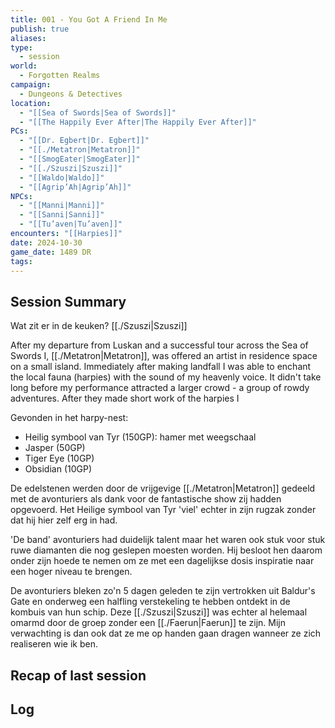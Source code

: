 ```yaml
---
title: 001 - You Got A Friend In Me
publish: true
aliases: 
type:
  - session
world:
  - Forgotten Realms
campaign:
  - Dungeons & Detectives
location:
  - "[[Sea of Swords|Sea of Swords]]"
  - "[[The Happily Ever After|The Happily Ever After]]"
PCs:
  - "[[Dr. Egbert|Dr. Egbert]]"
  - "[[./Metatron|Metatron]]"
  - "[[SmogEater|SmogEater]]"
  - "[[./Szuszi|Szuszi]]"
  - "[[Waldo|Waldo]]"
  - "[[Agrip’Ah|Agrip’Ah]]"
NPCs:
  - "[[Manni|Manni]]"
  - "[[Sanni|Sanni]]"
  - "[[Tu’aven|Tu’aven]]"
encounters: "[[Harpies]]"
date: 2024-10-30
game_date: 1489 DR
tags: 
---
```

## Session Summary
Wat zit er in de keuken? [[./Szuszi|Szuszi]]

After my departure from Luskan and a successful tour across the Sea of Swords I, [[./Metatron|Metatron]], was offered an artist in residence space on a small island. Immediately after making landfall I was able to enchant the local fauna (harpies) with the sound of my heavenly voice. It didn't take long before my performance attracted a larger crowd - a group of rowdy adventures. After they made short work of the harpies I 

Gevonden in het harpy-nest:
- Heilig symbool van Tyr (150GP): hamer met weegschaal
- Jasper (50GP)
- Tiger Eye (10GP)
- Obsidian (10GP)

De edelstenen werden door de vrijgevige [[./Metatron|Metatron]] gedeeld met de avonturiers als dank voor de fantastische show zij hadden opgevoerd. Het Heilige symbool van Tyr 'viel' echter in zijn rugzak zonder dat hij hier zelf erg in had. 

'De band' avonturiers had duidelijk talent maar het waren ook stuk voor stuk ruwe diamanten die nog geslepen moesten worden. Hij besloot hen daarom onder zijn hoede te nemen om ze met een dagelijkse dosis inspiratie naar een hoger niveau te brengen. 

De avonturiers bleken zo'n 5 dagen geleden te zijn vertrokken uit Baldur's Gate en onderweg een halfling verstekeling te hebben ontdekt in de kombuis van hun schip. Deze [[./Szuszi|Szuszi]] was echter al helemaal omarmd door de groep zonder een [[./Faerun|Faerun]] te zijn. Mijn verwachting is dan ook dat ze me op handen gaan dragen wanneer ze zich realiseren wie ik ben. 

## Recap of last session


## Log
